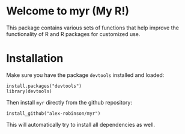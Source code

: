 
# Welcome to myr (My R!)

This package contains various sets of functions that help
improve the functionality of R and R packages for 
customized use. 

# Installation

Make sure you have the package `devtools` installed and loaded:
```
install.packages("devtools")
library(devtools)
```

Then install `myr` directly from the github repository:
```
install_github("alex-robinson/myr")
```

This will automatically try to install all dependencies as well.

